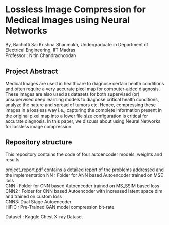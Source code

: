 # Lossless Image Compression for Medical Images using Neural Networks
By, Bachotti Sai Krishna Shanmukh, Undergraduate in Department of Electrical Engineering, IIT Madras <br>
Professor : Nitin Chandrachoodan

## Project Abstract
Medical Images are used in healthcare to diagnose certain health conditions and often require a very
accurate pixel map for computer-aided diagnosis. These images are also used as datasets for both
supervised (or) unsupervised deep learning models to diagnose critical health conditions, analyze the
nature and spread of tumors etc. Hence, compressing these images in a lossless way i.e., capturing the
complete information present in the original pixel map into a lower file size configuration is critical
for accurate diagnosis. In this paper, we discuss about using Neural Networks for lossless image
compression.

## Repository structure
This repository contains the code of four autoencoder models, weights and results. <br>

project_report.pdf contains a detailed report of the problems addressed and the implementation
NN : Folder for ANN based Autoencoder trained on MSE loss <br>
CNN : Folder for CNN based Autoencoder trained on MS_SSIM based loss <br>
CNN2 : Folder for CNN based Autoencoder with increased latent space dim and trained on custom loss <br>
CNN3: Dual Stage Autoencoder <br>
HiFiC : Pre-Trained GAN model compression bit-rate <br>

Dataset : Kaggle Chest X-ray Dataset

